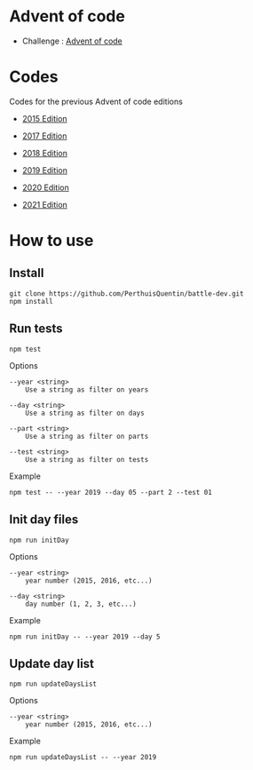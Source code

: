 # Advent of code

- Challenge : [Advent of code](https://adventofcode.com/)

# Codes

Codes for the previous Advent of code editions

- [2015 Edition](year-2015/)

- [2017 Edition](year-2017/)

- [2018 Edition](year-2018/)

- [2019 Edition](year-2019/)

- [2020 Edition](year-2020/)

- [2021 Edition](year-2021/)

# How to use

## Install

```
git clone https://github.com/PerthuisQuentin/battle-dev.git
npm install
```

## Run tests

```
npm test
```

Options

```
--year <string>
	Use a string as filter on years

--day <string>
	Use a string as filter on days

--part <string>
	Use a string as filter on parts

--test <string>
	Use a string as filter on tests
```

Example

```
npm test -- --year 2019 --day 05 --part 2 --test 01
```

## Init day files

```
npm run initDay
```

Options

```
--year <string>
	year number (2015, 2016, etc...)

--day <string>
	day number (1, 2, 3, etc...)
```

Example

```
npm run initDay -- --year 2019 --day 5
```

## Update day list

```
npm run updateDaysList
```

Options

```
--year <string>
	year number (2015, 2016, etc...)
```

Example

```
npm run updateDaysList -- --year 2019
```